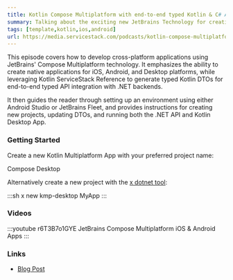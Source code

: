 ```yaml
---
title: Kotlin Compose Multiplatform with end-to-end typed Kotlin & C# APIs
summary: Talking about the exciting new JetBrains Technology for creating native Mobile, Desktop and Web Apps
tags: [template,kotlin,ios,android]
url: https://media.servicestack.com/podcasts/kotlin-compose-multiplatform.mp3
---
```


This episode covers how to develop cross-platform applications using JetBrains' Compose 
Multiplatform technology. It emphasizes the ability to create native applications for iOS, Android, 
and Desktop platforms, while leveraging Kotlin ServiceStack Reference to generate typed Kotlin DTOs 
for end-to-end typed API integration with .NET backends. 

It then guides the reader through setting up an environment using either Android Studio 
or JetBrains Fleet, and provides instructions for creating new projects, updating DTOs, 
and running both the .NET API and Kotlin Desktop App.

### Getting Started

Create a new Kotlin Multiplatform App with your preferred project name:

<project-creator v-slot="x">
    <project-template :name="x.text" repo="NetCoreTemplates/kmp-desktop" :tags="['kotlin','desktop']">
        <div class="mb-3 text-xl font-medium text-gray-700 dark:text-gray-200">Compose Desktop</div>
        <template #icon>
            <img class='w-12 h-12' src="/img/svgs/compose.svg">
        </template>
    </project-template>
</project-creator>

Alternatively create a new project with the [x dotnet tool](https://docs.servicestack.net/dotnet-new):

:::sh
x new kmp-desktop MyApp
:::

### Videos

:::youtube r6T3B7o1GYE
JetBrains Compose Multiplatform iOS & Android Apps
:::

### Links

- [Blog Post](/posts/kotlin-compose-multiplatform)
